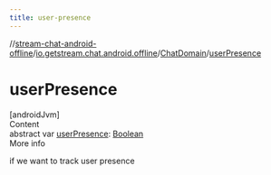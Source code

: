 ```yaml
---
title: user-presence
---
```

//[stream-chat-android-offline](../../../index.md)/[io.getstream.chat.android.offline](../index.md)/[ChatDomain](index.md)/[userPresence](userPresence.md)



# userPresence  
[androidJvm]  
Content  
abstract var [userPresence](userPresence.md): [Boolean](https://kotlinlang.org/api/latest/jvm/stdlib/kotlin/-boolean/index.html)  
More info  


if we want to track user presence

  



